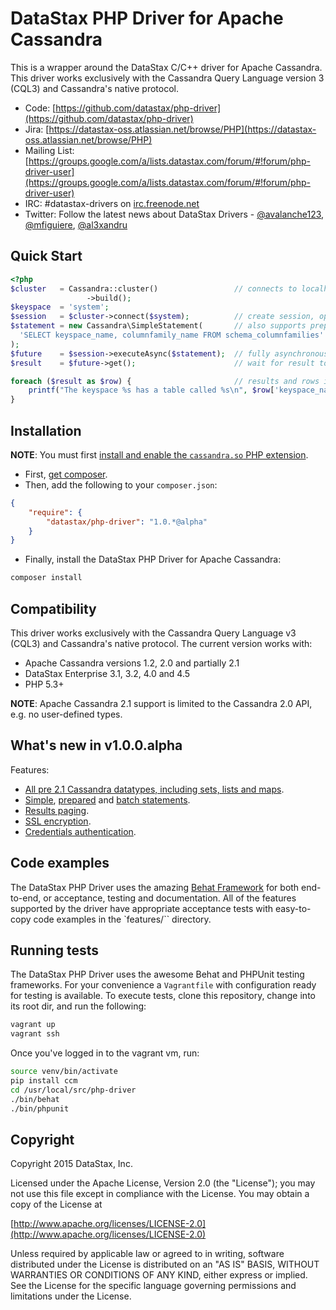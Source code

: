 # DataStax PHP Driver for Apache Cassandra

This is a wrapper around the DataStax C/C++ driver for Apache Cassandra. This
driver works exclusively with the Cassandra Query Language version 3 (CQL3) and
Cassandra's native protocol.

* Code: [https://github.com/datastax/php-driver](https://github.com/datastax/php-driver)
* Jira: [https://datastax-oss.atlassian.net/browse/PHP](https://datastax-oss.atlassian.net/browse/PHP)
* Mailing List: [https://groups.google.com/a/lists.datastax.com/forum/#!forum/php-driver-user](https://groups.google.com/a/lists.datastax.com/forum/#!forum/php-driver-user)
* IRC: #datastax-drivers on [irc.freenode.net](http://freenode.net>)
* Twitter: Follow the latest news about DataStax Drivers - [@avalanche123](http://twitter.com/avalanche123), [@mfiguiere](http://twitter.com/mfiguiere), [@al3xandru](https://twitter.com/al3xandru)

## Quick Start

```php
<?php
$cluster   = Cassandra::cluster()                 // connects to localhost by default
                 ->build();
$keyspace  = 'system';
$session   = $cluster->connect($system);          // create session, optionally scoped to a keyspace
$statement = new Cassandra\SimpleStatement(       // also supports prepared and batch statements
  'SELECT keyspace_name, columnfamily_name FROM schema_columnfamilies'
);
$future    = $session->executeAsync($statement);  // fully asynchronous and easy parallel execution
$result    = $future->get();                      // wait for result to become available, optionally set a timeout

foreach ($result as $row) {                       // results and rows implement Iterator, Countable and ArrayAccess
    printf("The keyspace %s has a table called %s\n", $row['keyspace_name'], $row['columnfamily_name']);
}
```

## Installation

**NOTE**: You must first [install and enable the `cassandra.so` PHP extension](ext/README.md).

* First, [get composer](https://getcomposer.org/).
* Then, add the following to your `composer.json`:

```json
{
    "require": {
        "datastax/php-driver": "1.0.*@alpha"
    }
}
```

* Finally, install the DataStax PHP Driver for Apache Cassandra:

```bash
composer install
```

## Compatibility

This driver works exclusively with the Cassandra Query Language v3 (CQL3) and
Cassandra's native protocol. The current version works with:

* Apache Cassandra versions 1.2, 2.0 and partially 2.1
* DataStax Enterprise 3.1, 3.2, 4.0 and 4.5
* PHP 5.3+

__NOTE__: Apache Cassandra 2.1 support is limited to the Cassandra 2.0 API, e.g. no user-defined types.

## What's new in v1.0.0.alpha

Features:

* [All pre 2.1 Cassandra datatypes, including sets, lists and maps](features/datatypes.feature).
* [Simple](features/simple_statements.feature), [prepared](features/prepared_statements.feature) and [batch statements](features/batch_statements.feature).
* [Results paging](feature/result_paging.feature).
* [SSL encryption](feature/ssl_encryption.feature).
* [Credentials authentication](src/Cassandra/Cluster/Builder.php#L312-L320).

## Code examples

The DataStax PHP Driver uses the amazing [Behat Framework](http://docs.behat.org/)
for both end-to-end, or acceptance, testing and documentation. All of the features
supported by the driver have appropriate acceptance tests with easy-to-copy code
examples in the `features/`` directory.

## Running tests

The DataStax PHP Driver uses the awesome Behat and PHPUnit testing frameworks.
For your convenience a `Vagrantfile` with configuration ready for testing is available.
To execute tests, clone this repository, change into its root dir, and run the following:

```bash
vagrant up
vagrant ssh
```

Once you've logged in to the vagrant vm, run:

```bash
source venv/bin/activate
pip install ccm
cd /usr/local/src/php-driver
./bin/behat
./bin/phpunit
```
## Copyright

Copyright 2015 DataStax, Inc.

Licensed under the Apache License, Version 2.0 (the "License"); you may not use this file except in compliance with the License. You may obtain a copy of the License at

[http://www.apache.org/licenses/LICENSE-2.0](http://www.apache.org/licenses/LICENSE-2.0)

Unless required by applicable law or agreed to in writing, software distributed under the License is distributed on an "AS IS" BASIS, WITHOUT WARRANTIES OR CONDITIONS OF ANY KIND, either express or implied. See the License for the specific language governing permissions and limitations under the License.
